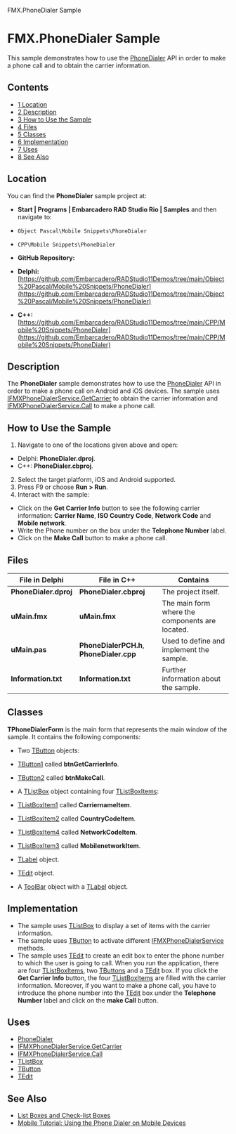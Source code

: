 FMX.PhoneDialer Sample[]()
# FMX.PhoneDialer Sample 


This sample demonstrates how to use the [PhoneDialer](http://docwiki.embarcadero.com/Libraries/en/FMX.PhoneDialer) API in order to make a phone call and to obtain the carrier information.
## Contents



* [1 Location](#Location)
* [2 Description](#Description)
* [3 How to Use the Sample](#How_to_Use_the_Sample)
* [4 Files](#Files)
* [5 Classes](#Classes)
* [6 Implementation](#Implementation)
* [7 Uses](#Uses)
* [8 See Also](#See_Also)


## Location 

You can find the **PhoneDialer** sample project at:
* **Start | Programs | Embarcadero RAD Studio Rio | Samples** and then navigate to:

* `Object Pascal\Mobile Snippets\PhoneDialer`
* `CPP\Mobile Snippets\PhoneDialer`

* **GitHub Repository:**

* **Delphi:**[https://github.com/Embarcadero/RADStudio11Demos/tree/main/Object%20Pascal/Mobile%20Snippets/PhoneDialer](https://github.com/Embarcadero/RADStudio11Demos/tree/main/Object%20Pascal/Mobile%20Snippets/PhoneDialer)
* **C++:**[https://github.com/Embarcadero/RADStudio11Demos/tree/main/CPP/Mobile%20Snippets/PhoneDialer](https://github.com/Embarcadero/RADStudio11Demos/tree/main/CPP/Mobile%20Snippets/PhoneDialer)

## Description 

The **PhoneDialer** sample demonstrates how to use the [PhoneDialer](http://docwiki.embarcadero.com/Libraries/en/FMX.PhoneDialer) API in order to make a phone call on Android and iOS devices. The sample uses [IFMXPhoneDialerService.GetCarrier](http://docwiki.embarcadero.com/Libraries/en/FMX.PhoneDialer.IFMXPhoneDialerService.GetCarrier) to obtain the carrier information and [IFMXPhoneDialerService.Call](http://docwiki.embarcadero.com/Libraries/en/FMX.PhoneDialer.IFMXPhoneDialerService.Call) to make a phone call.
## How to Use the Sample 


1.  Navigate to one of the locations given above and open:

*  Delphi: **PhoneDialer.dproj**.
*  C++: **PhoneDialer.cbproj**.

2.  Select the target platform, iOS and Android supported.
3.  Press F9 or choose **Run > Run**.
4.  Interact with the sample:

*  Click on the **Get Carrier Info** button to see the following carrier information: **Carrier Name**, **ISO Country Code**, **Network Code** and **Mobile network**.
*  Write the Phone number on the box under the **Telephone Number** label.
*  Click on the **Make Call** button to make a phone call.

## Files 



|**File in Delphi**   |**File in C++**                          |**Contains**                                   |
|---------------------|-----------------------------------------|-----------------------------------------------|
|**PhoneDialer.dproj**|**PhoneDialer.cbproj**                   |The project itself.                            |
|**uMain.fmx**        |**uMain.fmx**                            |The main form where the components are located.|
|**uMain.pas**        |**PhoneDialerPCH.h**, **PhoneDialer.cpp**|Used to define and implement the sample.       |
|**Information.txt**  |**Information.txt**                      |Further information about the sample.          |


## Classes 

**TPhoneDialerForm** is the main form that represents the main window of the sample. It contains the following components:
*  Two [TButton](http://docwiki.embarcadero.com/Libraries/en/FMX.StdCtrls.TButton) objects:

* [TButton1](http://docwiki.embarcadero.com/Libraries/en/FMX.StdCtrls.TButton) called **btnGetCarrierInfo**.
* [TButton2](http://docwiki.embarcadero.com/Libraries/en/FMX.StdCtrls.TButton) called **btnMakeCall**.

*  A [TListBox](http://docwiki.embarcadero.com/Libraries/en/FMX.ListBox.TListBox) object containing four [TListBoxItems](http://docwiki.embarcadero.com/Libraries/en/FMX.ListBox.TListBoxItem):

* [TListBoxItem1](http://docwiki.embarcadero.com/Libraries/en/FMX.ListBox.TListBoxItem) called **CarriernameItem**.
* [TListBoxItem2](http://docwiki.embarcadero.com/Libraries/en/FMX.ListBox.TListBoxItem) called **CountryCodeItem**.
* [TListBoxItem4](http://docwiki.embarcadero.com/Libraries/en/FMX.ListBox.TListBoxItem) called **NetworkCodeItem**.
* [TListBoxItem3](http://docwiki.embarcadero.com/Libraries/en/FMX.ListBox.TListBoxItem) called **MobilenetworkItem**.

* [TLabel](http://docwiki.embarcadero.com/Libraries/en/FMX.StdCtrls.TLabel) object.
* [TEdit](http://docwiki.embarcadero.com/Libraries/en/FMX.Edit.TEdit) object.
*  A [ToolBar](http://docwiki.embarcadero.com/Libraries/en/FMX.StdCtrls.TToolBar) object with a [TLabel](http://docwiki.embarcadero.com/Libraries/en/FMX.StdCtrls.TLabel) object.

## Implementation 


*  The sample uses [TListBox](http://docwiki.embarcadero.com/Libraries/en/FMX.ListBox.TListBox) to display a set of items with the carrier information.
*  The sample uses [TButton](http://docwiki.embarcadero.com/Libraries/en/FMX.StdCtrls.TButton) to activate different [IFMXPhoneDialerService](http://docwiki.embarcadero.com/Libraries/en/FMX.PhoneDialer.IFMXPhoneDialerService_Methods) methods.
*  The sample uses [TEdit](http://docwiki.embarcadero.com/Libraries/en/FMX.Edit.TEdit) to create an edit box to enter the phone number to which the user is going to call.
When you run the application, there are four [TListBoxItems](http://docwiki.embarcadero.com/Libraries/en/FMX.ListBox.TListBoxItem), two [TButtons](http://docwiki.embarcadero.com/Libraries/en/FMX.StdCtrls.TButton) and a [TEdit](http://docwiki.embarcadero.com/Libraries/en/FMX.Edit.TEdit) box. If you click the **Get Carrier Info** button, the four [TListBoxItems](http://docwiki.embarcadero.com/Libraries/en/FMX.ListBox.TListBoxItem) are filled with the carrier information. Moreover, if you want to make a phone call, you have to introduce the phone number into the [TEdit](http://docwiki.embarcadero.com/Libraries/en/FMX.Edit.TEdit) box under the **Telephone Number** label and click on the **make Call** button.
## Uses 


* [PhoneDialer](http://docwiki.embarcadero.com/Libraries/en/FMX.PhoneDialer)
* [IFMXPhoneDialerService.GetCarrier](http://docwiki.embarcadero.com/Libraries/en/FMX.PhoneDialer.IFMXPhoneDialerService.GetCarrier)
* [IFMXPhoneDialerService.Call](http://docwiki.embarcadero.com/Libraries/en/FMX.PhoneDialer.IFMXPhoneDialerService.Call)
* [TListBox](http://docwiki.embarcadero.com/Libraries/en/FMX.ListBox.TListBox)
* [TButton](http://docwiki.embarcadero.com/Libraries/en/FMX.StdCtrls.TButton)
* [TEdit](http://docwiki.embarcadero.com/Libraries/en/FMX.Edit.TEdit)

## See Also 


* [List Boxes and Check-list Boxes](http://docwiki.embarcadero.com/RADStudio/en/List_Boxes_and_Check-list_Boxes)
* [Mobile Tutorial: Using the Phone Dialer on Mobile Devices](http://docwiki.embarcadero.com/RADStudio/en/Mobile_Tutorial:_Using_the_Phone_Dialer_on_Mobile_Devices_(iOS_and_Android))





